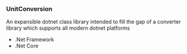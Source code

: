 ﻿### UnitConversion

An expansible dotnet class library intended to fill the gap of a converter library which supports all modern dotnet platforms
* .Net Framework
* .Net Core